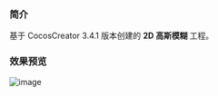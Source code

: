 ### 简介
基于 CocosCreator 3.4.1 版本创建的 **2D 高斯模糊** 工程。

### 效果预览
![image](../../gif/202202/2022022406.gif)